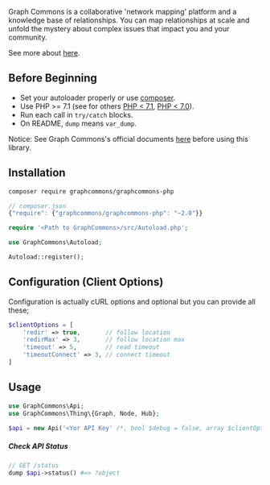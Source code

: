 Graph Commons is a collaborative 'network mapping' platform and a knowledge base of relationships. You can map relationships at scale and unfold the mystery about complex issues that impact you and your community.

See more about [here](//graphcommons.com/about).

## Before Beginning

- Set your autoloader properly or use [composer](//getcomposer.org).
- Use PHP >= 7.1 (see for others [PHP < 7.1](//github.com/graphcommons/graphcommons-php7-archive), [PHP < 7.0](//github.com/graphcommons/graphcommons-php-archive)).
- Run each call in `try/catch` blocks.
- On README, `dump` means `var_dump`.

Notice: See Graph Commons's official documents [here](//graphcommons.github.io/api-v1/) before using this library.

## Installation

```bash
composer require graphcommons/graphcommons-php
```

```js
// composer.json
{"require": {"graphcommons/graphcommons-php": "~2.0"}}
```

```php
require '<Path to GraphCommons>/src/Autoload.php';

use GraphCommons\Autoload;

Autoload::register();
```

## Configuration (Client Options)

Configuration is actually cURL options and optional but you can provide all these;

```php
$clientOptions = [
    'redir' => true,       // follow location
    'redirMax' => 3,       // follow location max
    'timeout' => 5,        // read timeout
    'timeoutConnect' => 3, // connect timeout
]
```

## Usage

```php
use GraphCommons\Api;
use GraphCommons\Thing\{Graph, Node, Hub};

$api = new Api('<Yor API Key' /*, bool $debug = false, array $clientOptions = [] */);
```

##### Check API Status

```php
// GET /status
dump $api->status() #=> ?object
```
